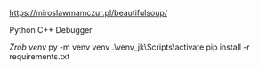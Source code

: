 https://miroslawmamczur.pl/beautifulsoup/

Python C++ Debugger

*Zrób venv*
py -m venv venv
.\venv_jk\Scripts\activate
pip install -r requirements.txt
